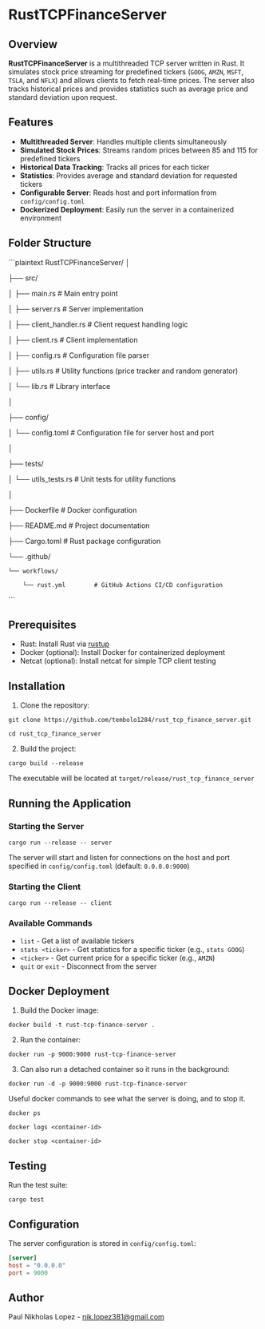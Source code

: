 # RustTCPFinanceServer

## Overview
**RustTCPFinanceServer** is a multithreaded TCP server written in Rust. It simulates stock price streaming for predefined tickers (`GOOG`, `AMZN`, `MSFT`, `TSLA`, and `NFLX`) and allows clients to fetch real-time prices. The server also tracks historical prices and provides statistics such as average price and standard deviation upon request.

## Features
- **Multithreaded Server**: Handles multiple clients simultaneously
- **Simulated Stock Prices**: Streams random prices between 85 and 115 for predefined tickers
- **Historical Data Tracking**: Tracks all prices for each ticker
- **Statistics**: Provides average and standard deviation for requested tickers
- **Configurable Server**: Reads host and port information from `config/config.toml`
- **Dockerized Deployment**: Easily run the server in a containerized environment

## Folder Structure
\```plaintext
RustTCPFinanceServer/
│

├── src/

│   ├── main.rs              # Main entry point

│   ├── server.rs            # Server implementation

│   ├── client_handler.rs    # Client request handling logic

│   ├── client.rs            # Client implementation

│   ├── config.rs            # Configuration file parser

│   ├── utils.rs             # Utility functions (price tracker and random generator)

│   └── lib.rs               # Library interface

│

├── config/

│   └── config.toml          # Configuration file for server host and port

│

├── tests/

│   └── utils_tests.rs       # Unit tests for utility functions

│

├── Dockerfile               # Docker configuration

├── README.md               # Project documentation

├── Cargo.toml              # Rust package configuration

└── .github/

    └── workflows/

        └── rust.yml        # GitHub Actions CI/CD configuration
\```

## Prerequisites
- Rust: Install Rust via [rustup](https://rustup.rs/)
- Docker (optional): Install Docker for containerized deployment
- Netcat (optional): Install netcat for simple TCP client testing

## Installation

1. Clone the repository:
```
git clone https://github.com/tembolo1284/rust_tcp_finance_server.git

cd rust_tcp_finance_server
```

2. Build the project:
```
cargo build --release
```

The executable will be located at `target/release/rust_tcp_finance_server`

## Running the Application

### Starting the Server
```
cargo run --release -- server
```

The server will start and listen for connections on the host and port specified in `config/config.toml` (default: `0.0.0.0:9000`)

### Starting the Client
```
cargo run --release -- client
```

### Available Commands
- `list` - Get a list of available tickers
- `stats <ticker>` - Get statistics for a specific ticker (e.g., `stats GOOG`)
- `<ticker>` - Get current price for a specific ticker (e.g., `AMZN`)
- `quit` or `exit` - Disconnect from the server

## Docker Deployment

1. Build the Docker image:
```
docker build -t rust-tcp-finance-server .
```

2. Run the container:
```
docker run -p 9000:9000 rust-tcp-finance-server
```
3. Can also run a detached container so it runs in the background:

```
docker run -d -p 9000:9000 rust-tcp-finance-server

```

Useful docker commands to see what the server is doing, and to stop it.

```
docker ps

docker logs <container-id>

docker stop <container-id>

```
## Testing

Run the test suite:
```
cargo test
```

## Configuration

The server configuration is stored in `config/config.toml`:
```toml
[server]
host = "0.0.0.0"
port = 9000
```

## Author

Paul Nikholas Lopez - [nik.lopez381@gmail.com](mailto:nik.lopez381@gmail.com)

